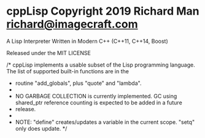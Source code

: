 # cppLisp Copyright 2019 Richard Man richard@imagecraft.com
A Lisp Interpreter Written in Modern C++ (C++11, C++14, Boost)

Released under the MIT LICENSE

/* cppLisp implements a usable subset of the Lisp programming language. The list of supported built-in functions are in the
 * routine "add_globals", plus "quote" and "lambda".
 *
 * NO GARBAGE COLLECTION is currently implemented. GC using shared_ptr reference counting is expected to be added in a future
 * release.
 *
 * NOTE: "define" creates/updates a variable in the current scope. "setq" only does update.
 */
